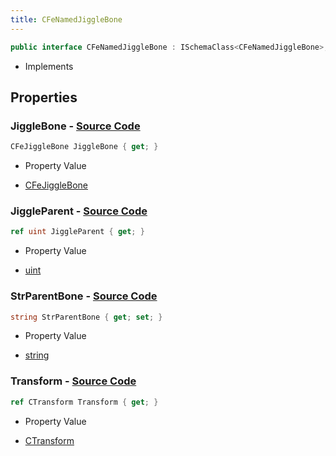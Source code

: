 ```yaml
---
title: CFeNamedJiggleBone
---
```


```csharp
public interface CFeNamedJiggleBone : ISchemaClass<CFeNamedJiggleBone>, ISchemaField, ISchemaClass, INativeHandle
```

- Implements

## Properties

### **JiggleBone** - [Source Code](https://github.com/swiftly-solution/swiftlys2/blob/main/managed/src/SwiftlyS2.Generated/Schemas/Interfaces/CFeNamedJiggleBone.cs#L22)

```csharp
CFeJiggleBone JiggleBone { get; }
```

- Property Value

- [CFeJiggleBone](/docs/api/shared/schemadefinitions/cfejigglebone)

### **JiggleParent** - [Source Code](https://github.com/swiftly-solution/swiftlys2/blob/main/managed/src/SwiftlyS2.Generated/Schemas/Interfaces/CFeNamedJiggleBone.cs#L20)

```csharp
ref uint JiggleParent { get; }
```

- Property Value

- [uint](https://learn.microsoft.com/dotnet/api/system.uint32)

### **StrParentBone** - [Source Code](https://github.com/swiftly-solution/swiftlys2/blob/main/managed/src/SwiftlyS2.Generated/Schemas/Interfaces/CFeNamedJiggleBone.cs#L16)

```csharp
string StrParentBone { get; set; }
```

- Property Value

- [string](https://learn.microsoft.com/dotnet/api/system.string)

### **Transform** - [Source Code](https://github.com/swiftly-solution/swiftlys2/blob/main/managed/src/SwiftlyS2.Generated/Schemas/Interfaces/CFeNamedJiggleBone.cs#L18)

```csharp
ref CTransform Transform { get; }
```

- Property Value

- [CTransform](/docs/api/shared/natives/ctransform)

